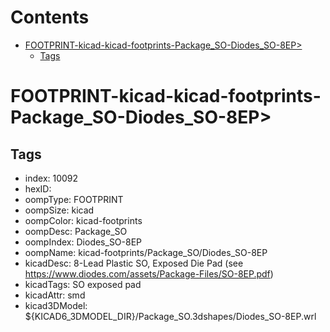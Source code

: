 



Contents
========

* [FOOTPRINT-kicad-kicad-footprints-Package_SO-Diodes_SO-8EP>](#footprint-kicad-kicad-footprints-package_so-diodes_so-8ep)
	* [Tags](#tags)

# FOOTPRINT-kicad-kicad-footprints-Package_SO-Diodes_SO-8EP>

## Tags

- index: 10092
- hexID: 
- oompType: FOOTPRINT
- oompSize: kicad
- oompColor: kicad-footprints
- oompDesc: Package_SO
- oompIndex: Diodes_SO-8EP
- oompName: kicad-footprints/Package_SO/Diodes_SO-8EP
- kicadDesc: 8-Lead Plastic SO, Exposed Die Pad (see https://www.diodes.com/assets/Package-Files/SO-8EP.pdf)
- kicadTags: SO exposed pad
- kicadAttr: smd
- kicad3DModel: ${KICAD6_3DMODEL_DIR}/Package_SO.3dshapes/Diodes_SO-8EP.wrl
